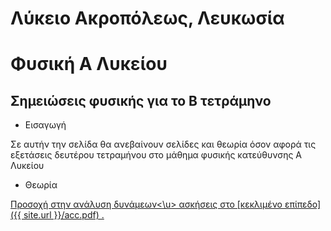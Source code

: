 # Λύκειο Ακροπόλεως, Λευκωσία
# Φυσική Α Λυκείου
## Σημειώσεις φυσικής για το Β τετράμηνο
* Εισαγωγή

Σε αυτήν την σελίδα θα ανεβαίνουν σελίδες και θεωρία όσον αφορά τις εξετάσεις δευτέρου τετραμήνου στο μάθημα φυσικής κατεύθυνσης Α Λυκείου 

* Θεωρία

<u>Προσοχή στην ανάλυση δυνάμεων<\u>
ασκήσεις στο [κεκλιμένο επίπεδο]({{ site.url }}/acc.pdf) .
